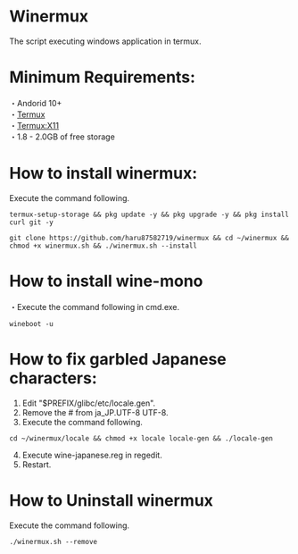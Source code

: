# Winermux 
The script executing windows application in termux.

# Minimum Requirements:
・Andorid 10+  
・[Termux](https://f-droid.org/packages/com.termux/)  
・[Termux:X11](https://github.com/termux/termux-x11/releases)  
・1.8 - 2.0GB of free storage  

# How to install winermux:
Execute the command following.  
```
termux-setup-storage && pkg update -y && pkg upgrade -y && pkg install curl git -y
```
```
git clone https://github.com/haru87582719/winermux && cd ~/winermux && chmod +x winermux.sh && ./winermux.sh --install
```
# How to install wine-mono
・Execute the command following in cmd.exe.
```
wineboot -u
```
# How to fix garbled Japanese characters:

1. Edit "$PREFIX/glibc/etc/locale.gen".  
2. Remove the # from ja_JP.UTF-8 UTF-8.  
3. Execute the command following.  
```
cd ~/winermux/locale && chmod +x locale locale-gen && ./locale-gen
```   
4. Execute wine-japanese.reg in regedit.  
5. Restart.  

# How to Uninstall winermux
Execute the command following.  
```
./winermux.sh --remove
```
